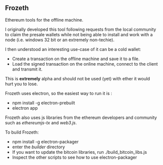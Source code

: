 ## Frozeth

Ethereum tools for the offline machine.

I originally developed this tool following requests from the local community to claim the presale wallets while not being able to install and work with a node (i.e. windows 32 bit or an extremely non-techie).

I then understood an interesting use-case of it can be a cold wallet:
- Create a transaction on the offline machine and save it to a file.
- Load the signed transaction on the online machine, connect to the client and transmit it.

This is **extremely** alpha and should not be used (yet) with ether it would hurt you to lose.

Frozeth uses electron, so the easiest way to run it is :
- npm install -g electron-prebuilt
- electron app

Frozeth also uses js libraries from the ethereum developers and community such as *ethereumjs-tx* and *web3.js*.

To build Frozeth: 
- npm install -g electron-packager
- enter the *builder* directory
- If you want to update the bitcoin libraries, run ./build_bitcoin_libs.js
- Inspect the other scripts to see how to use electron-packager
